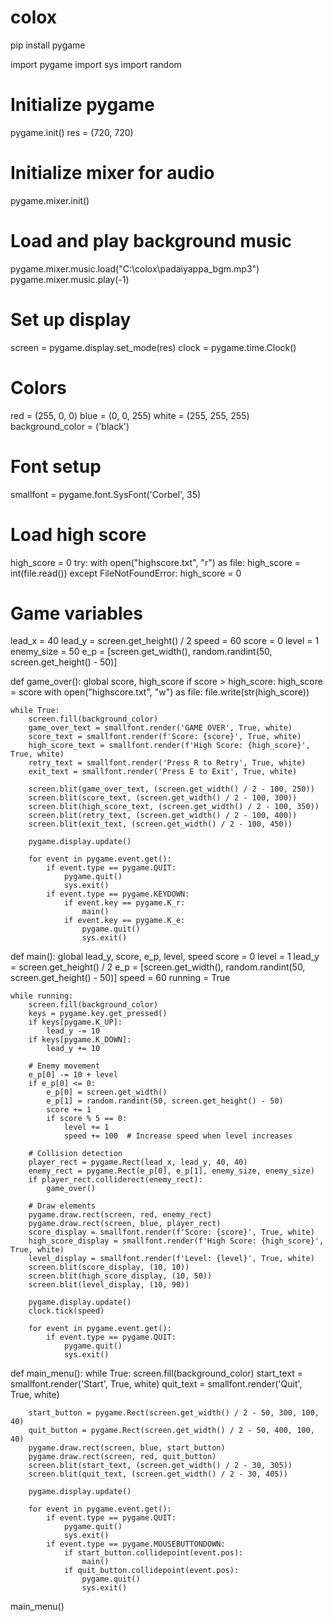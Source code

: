 # colox

pip install pygame

import pygame
import sys
import random

# Initialize pygame
pygame.init()
res = (720, 720)

# Initialize mixer for audio
pygame.mixer.init()

# Load and play background music
pygame.mixer.music.load("C:\colox\padaiyappa_bgm.mp3")
pygame.mixer.music.play(-1)

# Set up display
screen = pygame.display.set_mode(res)
clock = pygame.time.Clock()

# Colors
red = (255, 0, 0)
blue = (0, 0, 255)
white = (255, 255, 255)
background_color = ('black')

# Font setup
smallfont = pygame.font.SysFont('Corbel', 35)

# Load high score
high_score = 0
try:
    with open("highscore.txt", "r") as file:
        high_score = int(file.read())
except FileNotFoundError:
    high_score = 0

# Game variables
lead_x = 40
lead_y = screen.get_height() / 2
speed = 60
score = 0
level = 1
enemy_size = 50
e_p = [screen.get_width(), random.randint(50, screen.get_height() - 50)]

def game_over():
    global score, high_score
    if score > high_score:
        high_score = score
        with open("highscore.txt", "w") as file:
            file.write(str(high_score))
    
    while True:
        screen.fill(background_color)
        game_over_text = smallfont.render('GAME OVER', True, white)
        score_text = smallfont.render(f'Score: {score}', True, white)
        high_score_text = smallfont.render(f'High Score: {high_score}', True, white)
        retry_text = smallfont.render('Press R to Retry', True, white)
        exit_text = smallfont.render('Press E to Exit', True, white)
        
        screen.blit(game_over_text, (screen.get_width() / 2 - 100, 250))
        screen.blit(score_text, (screen.get_width() / 2 - 100, 300))
        screen.blit(high_score_text, (screen.get_width() / 2 - 100, 350))
        screen.blit(retry_text, (screen.get_width() / 2 - 100, 400))
        screen.blit(exit_text, (screen.get_width() / 2 - 100, 450))
        
        pygame.display.update()
        
        for event in pygame.event.get():
            if event.type == pygame.QUIT:
                pygame.quit()
                sys.exit()
            if event.type == pygame.KEYDOWN:
                if event.key == pygame.K_r:
                    main()
                if event.key == pygame.K_e:
                    pygame.quit()
                    sys.exit()

def main():
    global lead_y, score, e_p, level, speed
    score = 0
    level = 1
    lead_y = screen.get_height() / 2
    e_p = [screen.get_width(), random.randint(50, screen.get_height() - 50)]
    speed = 60
    running = True
    
    while running:
        screen.fill(background_color)
        keys = pygame.key.get_pressed()
        if keys[pygame.K_UP]:
            lead_y -= 10
        if keys[pygame.K_DOWN]:
            lead_y += 10

        # Enemy movement
        e_p[0] -= 10 + level
        if e_p[0] <= 0:
            e_p[0] = screen.get_width()
            e_p[1] = random.randint(50, screen.get_height() - 50)
            score += 1
            if score % 5 == 0:
                level += 1
                speed += 100  # Increase speed when level increases

        # Collision detection
        player_rect = pygame.Rect(lead_x, lead_y, 40, 40)
        enemy_rect = pygame.Rect(e_p[0], e_p[1], enemy_size, enemy_size)
        if player_rect.colliderect(enemy_rect):
            game_over()

        # Draw elements
        pygame.draw.rect(screen, red, enemy_rect)
        pygame.draw.rect(screen, blue, player_rect)
        score_display = smallfont.render(f'Score: {score}', True, white)
        high_score_display = smallfont.render(f'High Score: {high_score}', True, white)
        level_display = smallfont.render(f'Level: {level}', True, white)
        screen.blit(score_display, (10, 10))
        screen.blit(high_score_display, (10, 50))
        screen.blit(level_display, (10, 90))

        pygame.display.update()
        clock.tick(speed)

        for event in pygame.event.get():
            if event.type == pygame.QUIT:
                pygame.quit()
                sys.exit()

def main_menu():
    while True:
        screen.fill(background_color)
        start_text = smallfont.render('Start', True, white)
        quit_text = smallfont.render('Quit', True, white)
        
        start_button = pygame.Rect(screen.get_width() / 2 - 50, 300, 100, 40)
        quit_button = pygame.Rect(screen.get_width() / 2 - 50, 400, 100, 40)
        pygame.draw.rect(screen, blue, start_button)
        pygame.draw.rect(screen, red, quit_button)
        screen.blit(start_text, (screen.get_width() / 2 - 30, 305))
        screen.blit(quit_text, (screen.get_width() / 2 - 30, 405))
        
        pygame.display.update()
        
        for event in pygame.event.get():
            if event.type == pygame.QUIT:
                pygame.quit()
                sys.exit()
            if event.type == pygame.MOUSEBUTTONDOWN:
                if start_button.collidepoint(event.pos):
                    main()
                if quit_button.collidepoint(event.pos):
                    pygame.quit()
                    sys.exit()

main_menu()




